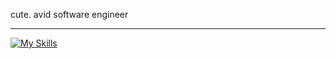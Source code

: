 cute.
avid software engineer

---

[![My Skills](https://skillicons.dev/icons?i=js,ts,py,cpp,cs,lua,java,html,css,vscode)](https://skillicons.dev)
